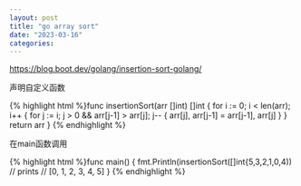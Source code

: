 ```yaml
---
layout: post
title: "go array sort"
date: "2023-03-16"
categories: 
---
```

<p><a href="https://blog.boot.dev/golang/insertion-sort-golang/">https://blog.boot.dev/golang/insertion-sort-golang/</a></p>
<p>声明自定义函数</p>
{% highlight html %}func insertionSort(arr []int) []int {
for i := 0; i &lt; len(arr); i++ {
for j := i; j &gt; 0 &amp;&amp; arr[j-1] &gt; arr[j]; j-- {
arr[j], arr[j-1] = arr[j-1], arr[j]
}
}
return arr
}
{% endhighlight %}
<p>在main函数调用</p>
<div class="highlight">
{% highlight html %}func main() {
fmt.Println(insertionSort([]int{5,3,2,1,0,4))
// prints
// [0, 1, 2, 3, 4, 5]
}
{% endhighlight %}
</div>
<p>&nbsp;</p>
